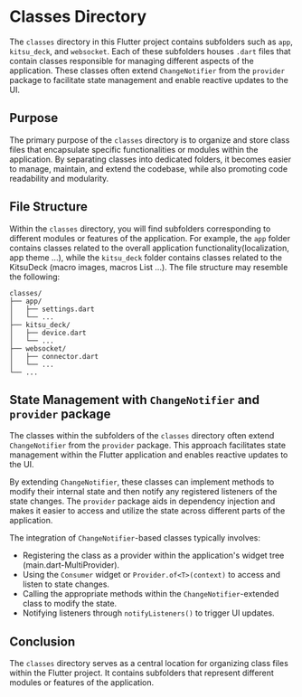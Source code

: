 # Classes Directory

The `classes` directory in this Flutter project contains subfolders such as `app`, `kitsu_deck`, and `websocket`. Each of these subfolders houses `.dart` files that contain classes responsible for managing different aspects of the application. These classes often extend `ChangeNotifier` from the `provider` package to facilitate state management and enable reactive updates to the UI.

## Purpose

The primary purpose of the `classes` directory is to organize and store class files that encapsulate specific functionalities or modules within the application. By separating classes into dedicated folders, it becomes easier to manage, maintain, and extend the codebase, while also promoting code readability and modularity.

## File Structure

Within the `classes` directory, you will find subfolders corresponding to different modules or features of the application. For example, the `app` folder contains classes related to the overall application functionality(localization, app theme ...), while the `kitsu_deck` folder contains classes related to the KitsuDeck (macro images, macros List ...). The file structure may resemble the following:

```plaintext
classes/
├── app/
│   ├── settings.dart
│   └── ...
├── kitsu_deck/
│   ├── device.dart
│   └── ...
├── websocket/
│   ├── connector.dart
│   └── ...
└── ...
```

## State Management with `ChangeNotifier` and `provider` package

The classes within the subfolders of the `classes` directory often extend `ChangeNotifier` from the `provider` package. This approach facilitates state management within the Flutter application and enables reactive updates to the UI.

By extending `ChangeNotifier`, these classes can implement methods to modify their internal state and then notify any registered listeners of the state changes. The `provider` package aids in dependency injection and makes it easier to access and utilize the state across different parts of the application.

The integration of `ChangeNotifier`-based classes typically involves:

- Registering the class as a provider within the application's widget tree (main.dart-MultiProvider).
- Using the `Consumer` widget or `Provider.of<T>(context)` to access and listen to state changes.
- Calling the appropriate methods within the `ChangeNotifier`-extended class to modify the state.
- Notifying listeners through `notifyListeners()` to trigger UI updates.

## Conclusion

The `classes` directory serves as a central location for organizing class files within the Flutter project. It contains subfolders that represent different modules or features of the application.